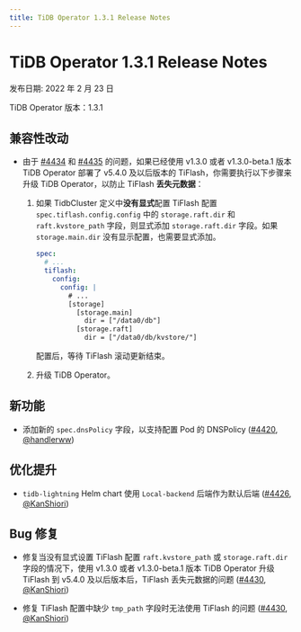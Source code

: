 ```yaml
---
title: TiDB Operator 1.3.1 Release Notes
---
```


# TiDB Operator 1.3.1 Release Notes

发布日期: 2022 年 2 月 23 日

TiDB Operator 版本：1.3.1

## 兼容性改动

- 由于 [#4434](https://github.com/pingcap/tidb-operator/pull/4434) 和 [#4435](https://github.com/pingcap/tidb-operator/pull/4435) 的问题，如果已经使用 v1.3.0 或者 v1.3.0-beta.1 版本 TiDB Operator 部署了 v5.4.0 及以后版本的 TiFlash，你需要执行以下步骤来升级 TiDB Operator，以防止 TiFlash **丢失元数据**：

    1. 如果 TidbCluster 定义中**没有显式**配置 TiFlash 配置 `spec.tiflash.config.config` 中的 `storage.raft.dir` 和 `raft.kvstore_path` 字段，则显式添加 `storage.raft.dir` 字段。如果 `storage.main.dir` 没有显示配置，也需要显式添加。
        
        ```yaml
        spec:
          # ...
          tiflash:
            config:
              config: |
                # ...
                [storage]
                  [storage.main]
                    dir = ["/data0/db"]
                  [storage.raft]
                    dir = ["/data0/db/kvstore/"]
        ```

        配置后，等待 TiFlash 滚动更新结束。
        
    2. 升级 TiDB Operator。

## 新功能

- 添加新的 `spec.dnsPolicy` 字段，以支持配置 Pod 的 DNSPolicy ([#4420](https://github.com/pingcap/tidb-operator/pull/4420), [@handlerww](https://github.com/handlerww))

## 优化提升

- `tidb-lightning` Helm chart 使用 `Local-backend` 后端作为默认后端 ([#4426](https://github.com/pingcap/tidb-operator/pull/4426), [@KanShiori](https://github.com/KanShiori))

## Bug 修复

- 修复当没有显式设置 TiFlash 配置 `raft.kvstore_path` 或 `storage.raft.dir` 字段的情况下，使用 v1.3.0 或者 v1.3.0-beta.1 版本 TiDB Operator 升级 TiFlash 到 v5.4.0 及以后版本后，TiFlash 丢失元数据的问题 ([#4430](https://github.com/pingcap/tidb-operator/pull/4430), [@KanShiori](https://github.com/KanShiori))

- 修复 TiFlash 配置中缺少 `tmp_path` 字段时无法使用 TiFlash 的问题 ([#4430](https://github.com/pingcap/tidb-operator/pull/4430), [@KanShiori](https://github.com/KanShiori))
